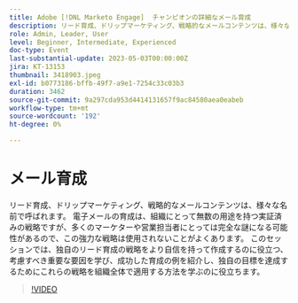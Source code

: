 ```yaml
---
title: Adobe [!DNL Marketo Engage]  チャンピオンの詳細なメール育成
description: リード育成、ドリップマーケティング、戦略的なメールコンテンツは、様々な名前で呼ばれます。 電子メールの育成は、組織にとって無数の用途を持つ実証済みの戦略ですが、多くのマーケターや営業担当者にとっては完全な謎になる可能性があるので、この強力な戦略は使用されないことがよくあります。 このセッションでは、独自のリード育成の戦略をより自信を持って作成するのに役立つ、考慮すべき重要な要因を学び、成功した育成の例を紹介し、独自の目標を達成するためにこれらの戦略を組織全体で適用する方法を学ぶのに役立ちます。
role: Admin, Leader, User
level: Beginner, Intermediate, Experienced
doc-type: Event
last-substantial-update: 2023-05-03T00:00:00Z
jira: KT-13153
thumbnail: 3418903.jpeg
exl-id: b0773186-bffb-49f7-a9e1-7254c33c03b3
duration: 3462
source-git-commit: 9a297cda953d4414131657f9ac84580aea0eabeb
workflow-type: tm+mt
source-wordcount: '192'
ht-degree: 0%

---
```


# メール育成

リード育成、ドリップマーケティング、戦略的なメールコンテンツは、様々な名前で呼ばれます。 電子メールの育成は、組織にとって無数の用途を持つ実証済みの戦略ですが、多くのマーケターや営業担当者にとっては完全な謎になる可能性があるので、この強力な戦略は使用されないことがよくあります。 このセッションでは、独自のリード育成の戦略をより自信を持って作成するのに役立つ、考慮すべき重要な要因を学び、成功した育成の例を紹介し、独自の目標を達成するためにこれらの戦略を組織全体で適用する方法を学ぶのに役立ちます。

>[!VIDEO](https://video.tv.adobe.com/v/3418903/?learn=on)
